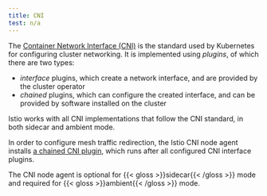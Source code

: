 ```yaml
---
title: CNI
test: n/a
---
```


The [Container Network Interface (CNI)](https://www.cni.dev/) is the standard used by Kubernetes for configuring cluster networking. It is implemented using *plugins*, of which there are two types:

* *interface* plugins, which create a network interface, and are provided by the cluster operator
* *chained* plugins, which can configure the created interface, and can be provided by software installed on the cluster

Istio works with all CNI implementations that follow the CNI standard, in both sidecar and ambient mode.

In order to configure mesh traffic redirection, the Istio CNI node agent installs [a chained CNI plugin](/docs/setup/additional-setup/cni/), which runs after all configured CNI interface plugins.

The CNI node agent is optional for {{< gloss >}}sidecar{{< /gloss >}} mode and required for {{< gloss >}}ambient{{< /gloss >}} mode.
